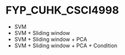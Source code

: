 # FYP_CUHK_CSCI4998 

* SVM 
* SVM + Sliding window 
* SVM + Sliding window + PCA
* SVM + Sliding window + PCA + Condition 